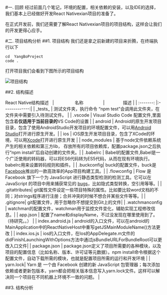 #一. 回顾
经过前面几个笔记，环境的配置，相关依赖的安装，以及IDE的选择，我们基本上已经做好开发React Nativexian项目的准备了。

在正式开发前，我们还需要了解React Nativexian项目的项目结构，这样会让我们的开发更得心应手。

#二. 项目结构分析
##1. 项目结构
我们还是拿之前新建的项目来折腾，在终端执行以下
```
cd  YangBoProject
code .
```
打开项目我们会看到下图所示的项目结构

![项目结构](https://upload-images.jianshu.io/upload_images/12972541-a786935e59fd2dac.png?imageMogr2/auto-orient/strip%7CimageView2/2/w/1240)


##2. 结构描述

React Native结构描述
  |                 名称	               |                描述 |
| :-------: |:-------------:|
|  \_tests\_   |  测试文件夹，执行命令 “npm test”会调用此文件夹，在文件夹中需要引入待测试文件。 |
|  .vscode   |  Visual Studio Code 配置文件,里面包含着**仅适用于当前目录的**VS Code的设置 |
|   android  | 	Android的原生开发项目目录，包含了使用AndroidStudio开发项目的环境配置文件，可以用[Android Studio](https://www.baidu.com/s?wd=AndroidStudio&tn=24004469_oem_dg&rsv_dl=gh_pl_sl_csd)打开进行原生开发。| 
|   ios  | 	iOS原生开发项目目录，包含了XCode的环境，可以用[Xcode](https://www.baidu.com/s?wd=Xcode&tn=24004469_oem_dg&rsv_dl=gh_pl_sl_csd)打开进行原生开发  | 
|   node_modules  | 	基于node文件依赖系统产生的相关依赖和第三方lib， 存放所有的项目依赖库，配置package.json之后执行“npm install”后自动创建的文件夹。| 
| .babelrc	| Babel的配置文件,Babel是一个广泛使用的转码器，可以将ES6代码转为ES5代码，从而在现有环境执行。babelrc用来设置转码规则和插件。| 
| .buckconfig| 	buck的配置文件，buck是[Facebook](https://www.baidu.com/s?wd=Facebook&tn=24004469_oem_dg&rsv_dl=gh_pl_sl_csd)推出的一款高效率的App项目构建工具。| 
| .flowconfig	| Flow 是 Facebook 旗下一个为 JavaScript 进行静态类型检测的检测工具。它可以在 JavaScript 的项目中用来捕获常见的 [bugs](https://www.baidu.com/s?wd=bugs&tn=24004469_oem_dg&rsv_dl=gh_pl_sl_csd)，比如隐式类型转换，空引用等等。| 
| .gitattributes| 	git属性文件设定一些项目特殊的属性。比如要比较word文档的不同；对strings程序进行注册；合并冲突的时候不想合并某些文件等等。| 
| .gitignore| 	git配置文件，用于忽略你不想提交到Git上的文件| 
|  .watchmanconfig	| watchman的配置文件，watchman用于监控文件变化，辅助实现工程修改信息。| 
|   app.json  | 	配置了name和displayName，不过没发现在哪里使用到了。（待研究。。）  | 
| index.android.js	|  android的入口文件，可以在android的MainApplication中的ReactNativeHost中重写getJSMainModuleName()方法更改 | 
| index.ios.js	|  ios的入口文件，在Ios的AppDelegate.m文件的didFinishLaunchingWithOptions方法中通过jsBundleURLForBundleRoot可以更改入口文件| 
| package.json	| package.json定义了项目所需要的各种模块，以及项目的配置信息（比如名称、版本、许可证等元数据）。npm install命令根据这个配置文件，自动下载所需的模块，也就是配置项目所需的运行和开发环境  | 
| yarn.lock|   Yarn 是 一个由 Facebook 创建的新 JavaScript 包管理器；每次添加依赖或者更新包版本，yarn都会把相关版本信息写入yarn.lock文件。这样可以解决同一个项目在不同机器上环境不一致的问题。  | 

##3. 结构分析
